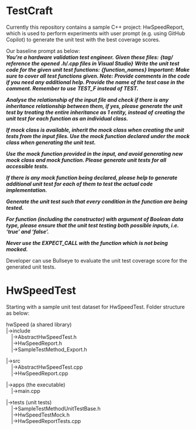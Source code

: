 # TestCraft
Currently this repository contains a sample C++ project: HwSpeedReport, which is used to perform experiments with user prompt (e.g. using GitHub Copilot) to generate the unit test with the best coverage scores.

Our baseline prompt as below:<br />
**_You're a hardware validation test engineer._**
**_Given these files:_**
**_{tag/ reference the opened .h/.cpp files in Visual Studio}_**
**_Write the unit test code for the given unit test functions:_**
**_{function_names} Important: Make sure to cover all test functions given. Note: Provide comments in the code if you need any additional help. Provide the name of the test case in the comment. Remember to use_** **_TEST_F instead of TEST._**

**_Analyse the relationship of the input file and check if there is any inheritance relationship between them, if yes, please generate the unit test by treating the entire inheritance as 1 entity, instead of_** **_creating the unit test for each function as an individual class._**

**_If mock class is available, inherit the mock class when creating the unit tests from the input files. Use the mock function declared under the mock class when generating the unit test._**

**_Use the mock function provided in the input, and avoid generating new mock class and mock function. Please generate unit tests for all accessible tests._**

**_If there is any mock function being declared, please help to generate additional unit test for each of them to test the actual code implementation._**

**_Generate the unit test such that every condition in the function are being tested._**

**_For function (including the constructor) with argument of Boolean data type, please ensure that the unit test testing both possible inputs, i.e. ‘true’ and ‘false’._**

**_Never use the EXPECT_CALL with the function which is not being mocked._**

Developer can use Bullseye to evaluate the unit test coverage score for the generated unit tests.


# HwSpeedTest
Starting with a sample unit test dataset for HwSpeedTest. Folder structure as below:

hwSpeed (a shared library)  
  |->include  
        &emsp;|->AbstractHwSpeedTest.h  
        &emsp;|->HwSpeedReport.h  
        &emsp;|->SampleTestMethod_Export.h  
  
  |->src  
        &emsp;|->AbstractHwSpeedTest.cpp  
        &emsp;|->HwSpeedReport.cpp  
          
  |->apps (the executable)  
        &emsp;|->main.cpp  
  
  |->tests (unit tests)  
        &emsp;|->SampleTestMethodUnitTestBase.h  
        &emsp;|->HwSpeedTestMock.h  
        &emsp;|->HwSpeedReportTests.cpp  



